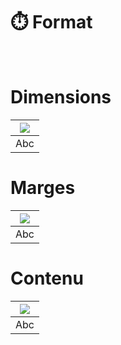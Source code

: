 # ⏱️ Format

<!-- La graphie désigne la manière dont un mot est écrit. Les mots sont des combinaisons de lettres dont la séquence est fixée par des règles orthographiques. Pourtant, il existe une multitude de façons de transmettre le même message selon la graphie choisie. Chaque variante typographique suscite des perceptions différentes chez le lecteur.

→ La graphie du mot correspond à la mélodie -->
  
&nbsp;

# Dimensions  

|![](links/Variations2.gif) |
|:---:|
| Abc |

# Marges  

|![](links/Variations2.gif) |
|:---:|
| Abc |

# Contenu 

|![](links/Variations2.gif) |
|:---:|
| Abc |

<!-- ### Sources

- Karl Gerstner, *Kompendium für Alphabeten: Systematik der Schrift*, Sulgen/Frankfurt: Arthur Niggli, 1972 
- Ruedi Rüegg, *Basic Typography: Design with Letters / Typografische Grundlagen mit Schrift*, Zurich: Delta & Spes, 1980  
- Jost Hochuli, *Le détail en typographie*, London: Hyphen Press, 2005 [éd. orig. 1987]   -->

